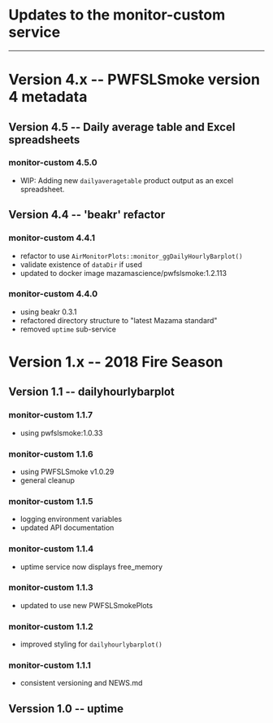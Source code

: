 # Updates to the monitor-custom service

----

# Version 4.x -- PWFSLSmoke version 4 metadata

## Version 4.5 -- Daily average table and Excel spreadsheets

### monitor-custom 4.5.0

 * WIP: Adding new `dailyaveragetable` product output as an excel spreadsheet.

## Version 4.4 -- 'beakr' refactor

### monitor-custom 4.4.1

 * refactor to use `AirMonitorPlots::monitor_ggDailyHourlyBarplot()`
 * validate existence of `dataDir` if used
 * updated to docker image mazamascience/pwfslsmoke:1.2.113

### monitor-custom 4.4.0

 * using beakr 0.3.1
 * refactored directory structure to "latest Mazama standard"
 * removed `uptime` sub-service
 
# Version 1.x -- 2018 Fire Season

## Version 1.1 -- dailyhourlybarplot

### monitor-custom 1.1.7

 * using pwfslsmoke:1.0.33

### monitor-custom 1.1.6

 * using PWFSLSmoke v1.0.29
 * general cleanup

### monitor-custom 1.1.5

 * logging environment variables
 * updated API documentation
 
### monitor-custom 1.1.4

 * uptime service now displays free_memory
 
### monitor-custom 1.1.3

 * updated to use new PWFSLSmokePlots
 
### monitor-custom 1.1.2

 * improved styling for `dailyhourlybarplot()`
 
### monitor-custom 1.1.1

 * consistent versioning and NEWS.md
 
## Verssion 1.0 -- uptime

